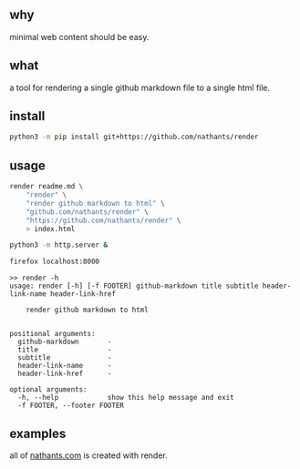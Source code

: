 ## why

minimal web content should be easy.

## what

a tool for rendering a single github markdown file to a single html file.

## install

```bash
python3 -m pip install git+https://github.com/nathants/render
```

## usage

```bash
render readme.md \
    "render" \
    "render github markdown to html" \
    "github.com/nathants/render" \
    "https://github.com/nathants/render" \
    > index.html

python3 -m http.server &

firefox localhost:8000
```

```
>> render -h
usage: render [-h] [-f FOOTER] github-markdown title subtitle header-link-name header-link-href

    render github markdown to html


positional arguments:
  github-markdown       -
  title                 -
  subtitle              -
  header-link-name      -
  header-link-href      -

optional arguments:
  -h, --help            show this help message and exit
  -f FOOTER, --footer FOOTER
```

## examples

all of [nathants.com](https://nathants.com) is created with render.
